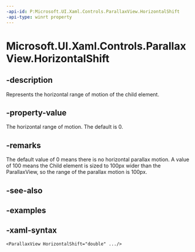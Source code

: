 ```yaml
---
-api-id: P:Microsoft.UI.Xaml.Controls.ParallaxView.HorizontalShift
-api-type: winrt property
---
```

<!-- Property syntax.
public double HorizontalShift { get;  set; }
-->

# Microsoft.UI.Xaml.Controls.ParallaxView.HorizontalShift


## -description

Represents the horizontal range of motion of the child element.


## -property-value

The horizontal range of motion. The default is 0.


## -remarks

The default value of 0 means there is no horizontal parallax motion. A value of 100 means the Child element is sized to 100px wider than the ParallaxView, so the range of the parallax motion is 100px.


## -see-also


## -examples


## -xaml-syntax

```xaml
<ParallaxView HorizontalShift="double" .../>
```


